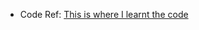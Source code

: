* Code Ref: 
[This is where I learnt the code](http://interactivepython.org/courselib/static/pythonds/BasicDS/ImplementinganOrderedList.html)
